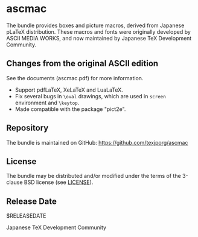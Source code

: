 # ascmac

The bundle provides boxes and picture macros, derived from
Japanese pLaTeX distribution. These macros and fonts were
originally developed by ASCII MEDIA WORKS, and now
maintained by Japanese TeX Development Community.

## Changes from the original ASCII edition

See the documents (ascmac.pdf) for more information.

- Support pdfLaTeX, XeLaTeX and LuaLaTeX.
- Fix several bugs in `\oval` drawings, which are used in
  `screen` environment and `\keytop`.
- Made compatible with the package "pict2e".

## Repository

The bundle is maintained on GitHub:
https://github.com/texjporg/ascmac

## License

The bundle may be distributed and/or modified under the terms of
the 3-clause BSD license (see [LICENSE](./LICENSE)).

## Release Date

$RELEASEDATE

Japanese TeX Development Community
